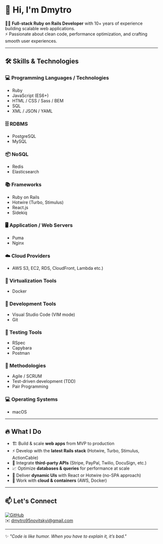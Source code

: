 # 👋 Hi, I'm Dmytro  

🧑‍💻 **Full-stack Ruby on Rails Developer** with 10+ years of experience building scalable web applications.  
⚡ Passionate about clean code, performance optimization, and crafting smooth user experiences.  

---

## 🛠 Skills & Technologies  

### 💻 Programming Languages / Technologies  
- Ruby  
- JavaScript (ES6+)  
- HTML / CSS / Sass / BEM
- SQL  
- XML / JSON / YAML  

### 🗄️ RDBMS  
- PostgreSQL  
- MySQL  

### 📦 NoSQL  
- Redis  
- Elasticsearch  

### 📚 Frameworks  
- Ruby on Rails
- Hotwire (Turbo, Stimulus)
- React.js  
- Sidekiq  

### 🖥️ Application / Web Servers  
- Puma  
- Nginx  

### ☁️ Cloud Providers  
- AWS S3, EC2, RDS, CloudFront, Lambda etc.)  

### 🐳 Virtualization Tools  
- Docker  

### 🔧 Development Tools  
- Visual Studio Code (VIM mode) 
- Git

### 🧪 Testing Tools  
- RSpec  
- Capybara  
- Postman  

### 🚀 Methodologies  
- Agile / SCRUM  
- Test-driven development (TDD)  
- Pair Programming  

### 💻 Operating Systems  
- macOS 

---

## 🔥 What I Do  

- 🏗️ Build & scale **web apps** from MVP to production  
- ⚡ Develop with the **latest Rails stack** (Hotwire, Turbo, Stimulus, ActionCable)  
- 🔌 Integrate **third-party APIs** (Stripe, PayPal, Twilio, DocuSign, etc.)  
- 📈 Optimize **databases & queries** for performance at scale  
- 🎨 Deliver **dynamic UIs** with React or Hotwire (no-SPA approach)  
- 🐳 Work with **cloud & containers** (AWS, Docker)   

---

## 📫 Let's Connect  

[![GitHub](https://img.shields.io/badge/GitHub-black?logo=github&logoColor=white)](https://github.com/NovitskyiDA)  
✉️ dmytro95novitskyi@gmail.com  

---

✨ _"Code is like humor. When you have to explain it, it’s bad."_ 
